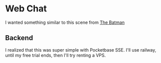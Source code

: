 # Web Chat

I wanted something similar to this scene from [The Batman](https://www.youtube.com/watch?v=dbBGf2-WWGw)

## Backend

I realized that this was super simple with Pocketbase SSE.
I'll use railway, until my free trial ends, then I'll try
renting a VPS.
